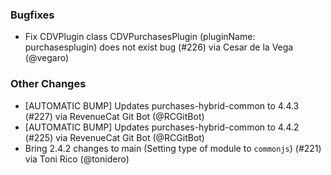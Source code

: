 ### Bugfixes
* Fix CDVPlugin class CDVPurchasesPlugin (pluginName: purchasesplugin) does not exist bug (#226) via Cesar de la Vega (@vegaro)
### Other Changes
* [AUTOMATIC BUMP] Updates purchases-hybrid-common to 4.4.3 (#227) via RevenueCat Git Bot (@RCGitBot)
* [AUTOMATIC BUMP] Updates purchases-hybrid-common to 4.4.2 (#225) via RevenueCat Git Bot (@RCGitBot)
* Bring 2.4.2 changes to main (Setting type of module to `commonjs`) (#221) via Toni Rico (@tonidero)
